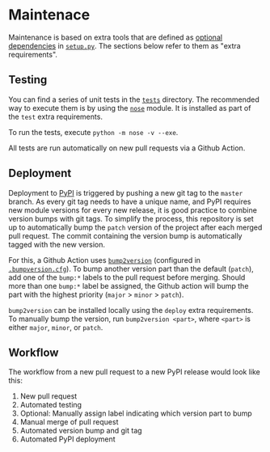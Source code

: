 # Maintenace

Maintenance is based on extra tools that are defined as [optional dependencies](https://setuptools.readthedocs.io/en/latest/userguide/dependency_management.html#optional-dependencies) in [`setup.py`](setup.py).
The sections below refer to them as "extra requirements".

## Testing

You can find a series of unit tests in the [`tests`](tests) directory. The recommended
way to execute them is by using the [`nose`](https://nose.readthedocs.io/en/latest/)
module. It is installed as part of the `test` extra requirements.

To run the tests, execute `python -m nose -v --exe`.

All tests are run automatically on new pull requests via a Github Action.

## Deployment

Deployment to [PyPI](https://pypi.org/project/zeromq-pyre/) is triggered by pushing a
new git tag to the `master` branch. As every git tag needs to have a unique name, and
PyPI requires new module versions for every new release, it is good practice to combine
version bumps with git tags. To simplify the process, this repository is set up to
automatically bump the `patch` version of the project after each merged pull request.
The commit containing the version bump is automatically tagged with the new version.

For this, a Github Action uses [`bump2version`](https://github.com/c4urself/bump2version)
(configured in [`.bumpversion.cfg`](.bumpversion.cfg)). To bump another version part
than the default (`patch`), add one of the `bump:*` labels to the pull request before
merging. Should more than one `bump:*` label be assigned, the Github action will bump
the part with the highest priority (`major` > `minor` > `patch`).

`bump2version` can be installed locally using the `deploy` extra requirements. To
manually bump the version, run `bump2version <part>`, where `<part>` is either `major`,
`minor`, or `patch`.

## Workflow
The workflow from a new pull request to a new PyPI release would look like this:

1. New pull request
1. Automated testing
1. Optional: Manually assign label indicating which version part to bump
1. Manual merge of pull request
1. Automated version bump and git tag
1. Automated PyPI deployment
